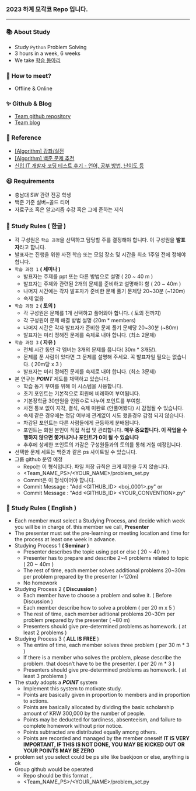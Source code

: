 ### 2023 하계 모각코 Repo 입니다.
---

### 📚 **About Study**
- Study `Python` Problem Solving
- 3 hours in a week, 6 weeks
- We take [학습 동아리](https://withu.cnu.ac.kr/program/view/1866?subId=M0103010101&menuId=M01030101)
  

### 🫲 **How to meet?**
- Offline & Online 

### ✨ Github & Blog 
- [Team github repository](https://github.com/2023-CGY-pyCode/CGY-mogako)
- [Team blog](https://serotina.vercel.app/2023-summer-mokoko)

### 📖 Reference
- [[Algorithm] 강좌/실전](https://blog.encrypted.gg/category/강좌/실전)
- [[Algorithm] 백준 문제 추천](https://devjeong.com/algorithm/algorithm-1/#투-포인터)
- [신입 IT 개발자 코딩 테스트 후기 - 언어, 공부 방법, 난이도 등](https://corin-e.tistory.com/entry/신입-IT-개발자-코딩테스트-후기-언어-공부-방법-난이도-등)

### 😆  Requirements
- 충남대 SW 관련 전공 학생
- 백준 기준 실버~골드 티어
- 자료구조 혹은 알고리즘 수강 혹은 그에 준하는 지식

### 🔑 Study Rules ( 한글 )

- 각 구성원은 `학습 과정`을 선택하고 담당할 주를 결정해야 합니다.
이 구성원을 **발표자**라고 합니다.
- 발표자는 진행을 위한 사전 학습 또는 모임 장소 및 시간을 최소 1주일 전에 정해야 합니다.
- `학습 과정 1` **( 세미나 )**
    - 발표자는 주제를 ppt 또는 다른 방법으로 설명 ( 20 ~ 40 m )
    - 발표자는 주제와 관련된 2개의 문제를 준비하고 설명해야 함 ( 20 ~ 40m )
    - 나머지 시간에는 각자 발표자가 준비한 문제 풀기 문제당 20~30분  (~120m)
    - 숙제 없음
- `학습 과정 2` **( 토의 )**
    - 각 구성원은 문제를 1개 선택하고 풀어와야 합니다. ( 토의 전까지)
    - 각 구성원이 문제 해결 방법 설명 (20m * members)
    - 나머지 시간은 각자 발표자가 준비한 문제 풀기 문제당 20~30분 (~80m)
    - 발표자는 미리 정해진 문제를 숙제로 내야 합니다. (최소 2문제)
- `학습 과정 3` **( 자유 )**
    - 전체 시간 동안 각 멤버는 3개의 문제를 풉니다( 30m * 3개당).
    - 문제를 푼 사람이 있다면 그 문제를 설명해 주세요. 꼭 발표자일 필요는 없습니다. ( 20m당 x 3 )
    - 발표자는 미리 정해진 문제를 숙제로 내야 합니다. (최소 3문제)
- 본 연구는 ***POINT*** 제도를 채택하고 있습니다.
    - 학습 동기 부여를 위해 이 시스템을 사용합니다.
    - 초기 포인트는 기본적으로 회원에 비례하여 부여됩니다.
    - 기본장학금 30만원을 인원수로 나누어 포인트를 부여함.
    - 사전 통보 없이 지각, 결석, 숙제 미완료 (안풀어봤다) 시 감점될 수 있습니다.
    - 숙제 같은 경우에는 정답 여부에 관계없이 시도 했을경우 감점 되지 않습니다.
    - 차감된 포인트는 다른 사람들에게 균등하게 분배됩니다.
    - 포인트는 회원 본인이 직접 적립 및 관리합니다.
    **매우 중요합니다. 이 작업을 수행하지 않으면 쫓겨나거나 포인트가 0이 될 수 있습니다**
    - 추후에 상세한 포인트의 가감은 구성원들과의 토의를 통해 거칠 예정입니다.
- 선택한 문제 세트는 백준과 같은 ps 사이트일 수 있습니다.
- 그룹 github 운영 예정
    - Repo는 이 형식입니다. 파일 저장 규칙은 크게 제한을 두지 않습니다.
    - <Team_NAME_PS>/<YOUR_NAME>/problem_set.py
    - Commit은 이 형식이어야 합니다.
    - Commit Message : "Add <GITHUB_ID> <boj_0001>.py" or
    - Commit Message : "Add <GITHUB_ID> <YOUR_CONVENTION>.py"

### 🔑 Study Rules ( English )

- Each member must select a Studying Process, and decide which week you will be in charge of.
this member we call, **Presenter**
- The presenter must set the pre-learning or meeting location and time for the process at least one week in advance.
- Studying Process 1 **( Seminar )**
    - Presenter describes the topic using ppt or else ( 20 ~ 40 m )
    - Presenter has to prepare and describe 2~4 problems related to topic ( 20 ~ 40m )
    - The rest of time, each member solves additional problems 20~30m per problem
    prepared by the presenter (~120m)
    - No homework
- Studying Process 2 **( Discussion )**
    - Each member have to choose a problem and solve it. ( Before Discussion )
    - Each member describe how to solve a problem ( per 20 m  x 5 )
    - The rest of time, each member aditional problems 20~30m per problem
    prepared by the presenter ( ~80 m)
    - Presenters should give pre-determined problems as homework. ( at least 2 problems )
- Studying Process 3 ( **ALL IS FREE** )
    - The entire of time, each member solves three problem ( per 30 m * 3 )
    - If there is a member who solves the problem, please describe the problem. that doesn’t have to be the presenter. ( per 20 m * 3 )
    - Presenters should give pre-determined problems as homework. ( at least 3 problems )
- The study adopts a ***POINT*** system
    - Implement this system to motivate study.
    - Points are basically given in proportion to members and in proportion to actions.
    - Points are basically allocated by dividing the basic scholarship amount of KRW 300,000 by the number of people.
    - Points may be deducted for tardiness, absenteeism, and failure to complete homework without prior notice.
    - Points subtracted are distributed equally among others.
    - Points are recorded and managed by the member oneself
    **IT IS VERY IMPORTANT, IF THIS IS NOT DONE, YOU MAY BE KICKED OUT OR YOUR POINTS MAY BE ZERO**
- problem set you select could be ps site like baekjoon or else, anything is ok
- Group github would be operated
    - Repo should be this format        ,.
    - <Team_NAME_PS>/<YOUR_NAME>/problem_set.py